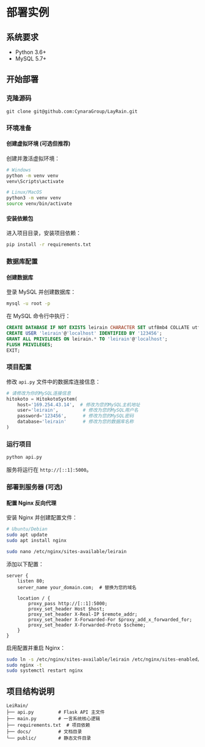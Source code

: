 # 部署实例

## 系统要求
- Python 3.6+ 
- MySQL 5.7+

## 开始部署

### 克隆源码

``` git
git clone git@github.com:CynaraGroup/LayRain.git
```

### 环境准备

#### 创建虚拟环境 (可选但推荐)
创建并激活虚拟环境：
```bash
# Windows
python -m venv venv
venv\Scripts\activate

# Linux/MacOS
python3 -m venv venv
source venv/bin/activate
```

#### 安装依赖包
进入项目目录，安装项目依赖：
```bash
pip install -r requirements.txt
```

### 数据库配置

#### 创建数据库
登录 MySQL 并创建数据库：
```bash
mysql -u root -p
```

在 MySQL 命令行中执行：
```sql
CREATE DATABASE IF NOT EXISTS leirain CHARACTER SET utf8mb4 COLLATE utf8mb4_unicode_ci;
CREATE USER 'leirain'@'localhost' IDENTIFIED BY '123456';
GRANT ALL PRIVILEGES ON leirain.* TO 'leirain'@'localhost';
FLUSH PRIVILEGES;
EXIT;
```

### 项目配置

修改 `api.py` 文件中的数据库连接信息：
```python:/api.py
# 请修改为你的MySQL连接信息
hitokoto = HitokotoSystem(
    host='169.254.43.14',  # 修改为您的MySQL主机地址
    user='leirain',         # 修改为您的MySQL用户名
    password='123456',      # 修改为您的MySQL密码
    database='leirain'      # 修改为您的数据库名称
)
```

### 运行项目

```bash
python api.py
```

服务将运行在 `http://[::1]:5000`。

### 部署到服务器 (可选)

#### 配置 Nginx 反向代理
安装 Nginx 并创建配置文件：
```bash
# Ubuntu/Debian
sudo apt update
sudo apt install nginx

sudo nano /etc/nginx/sites-available/leirain
```

添加以下配置：
```nginx
server {
    listen 80;
    server_name your_domain.com;  # 替换为您的域名

    location / {
        proxy_pass http://[::1]:5000;
        proxy_set_header Host $host;
        proxy_set_header X-Real-IP $remote_addr;
        proxy_set_header X-Forwarded-For $proxy_add_x_forwarded_for;
        proxy_set_header X-Forwarded-Proto $scheme;
    }
}
```

启用配置并重启 Nginx：
```bash
sudo ln -s /etc/nginx/sites-available/leirain /etc/nginx/sites-enabled/
sudo nginx -t
sudo systemctl restart nginx
```

## 项目结构说明
```
LeiRain/
├── api.py         # Flask API 主文件
├── main.py        # 一言系统核心逻辑
├── requirements.txt  # 项目依赖
├── docs/          # 文档目录
└── public/        # 静态文件目录
```
